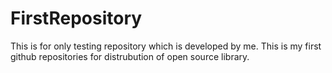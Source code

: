 # FirstRepository
This is for only testing repository which is developed by me.
This is my first github repositories for distrubution of open source library.

